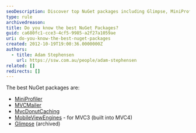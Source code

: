 ```yaml
---
seoDescription: Discover top NuGet packages including Glimpse, MiniProfiler, MVCMailer, MvcDonutCaching, and MobileViewEngines for enhanced ASP.NET development.
type: rule
archivedreason:
title: Do you know the best NuGet Packages?
guid: ca680fc1-cce3-4cf5-9985-a2f27a1059ae
uri: do-you-know-the-best-nuget-packages
created: 2012-10-19T19:00:36.0000000Z
authors:
  - title: Adam Stephensen
    url: https://ssw.com.au/people/adam-stephensen
related: []
redirects: []
---
```


The best NuGet packages are:

<!--endintro-->

- [MiniProfiler](http://nuget.org/packages/miniprofiler)
- [MVCMailer](http://nuget.org/packages/mvcmailer)
- [MvcDonutCaching](http://nuget.org/packages/mvcdonutcaching)
- [MobileViewEngines](http://nuget.org/packages/MobileViewEngines) - for MVC3 (built into MVC4)
- [Glimpse](https://github.com/glimpse/glimpse) (archived)
